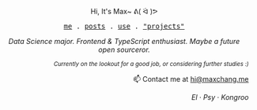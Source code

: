 <p align="center">Hi, It's Max~ ᕕ( ᐛ )ᕗ</p>
<p align="center">
  <samp>
    <a href="https://maxchang.me/">me</a> .
    <a href="https://maxchang.me/posts">posts</a> .
    <a href="https://github.com/stars/maxchang3/lists/use">use</a> .
    <a href="https://maxchang.me/projects">"projects"</a>
  </samp>
</p>
<p align="center"><i>Data Science major. Frontend & TypeScript enthusiast. Maybe a future open sourceror.</i></p>
<p align="right"><sup><i>Currently on the lookout for a good job, or considering further studies :)</i></sup></p>
<p align="right">📫 Contact me at <a href="mailto:hi@maxchang.me">hi@maxchang.me</a></p>
<p align="right"><i>El · Psy · Kongroo</i></p>
